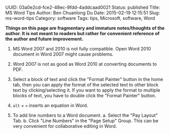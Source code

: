 UUID: 03a0e2cd-fce2-48ec-9fdd-4addcaad0021
Status: published
Title: MS Word Tips
Author: Ben Chuanlong Du
Date: 2015-02-19 12:15:51
Slug: ms-word-tips
Category: software
Tags: tips, Microsoft, software, Word

**Things on this page are fragmentary and immature notes/thoughts of the author. 
It is not meant to readers but rather for convenient reference of the author and future improvement.**
 


1. MS Word 2007 and 2010 is not fully compatible. 
Open Word 2010 document in Word 2007 might cause problems.

2. Word 2007 is not as good as Word 2010 at converting documents to PDF.

3. Select a block of text and click the "Format Painter" button in the home tab, 
then you can apply the format of the selected text to other block text by clicking/selecting it. 
If you want to apply the format to multiple blocks of text, 
you have to double click the "Format Painter" button. 


1. `alt` + `=` inserts an equation in Word.

2. To add line numbers to a Word document. 
	a. Select the "Pay Layout" Tab.
	b. Click "Line Numbers" in the "Page Setup" Group.
This can be very convenient for collaborative editing in Word.

